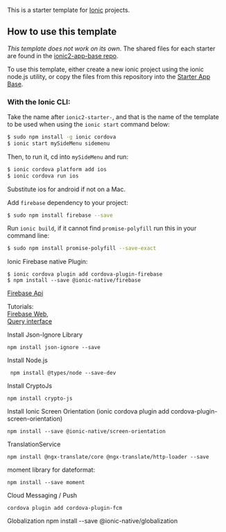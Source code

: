 This is a starter template for [Ionic](http://ionicframework.com/docs/) projects.

## How to use this template

*This template does not work on its own*. The shared files for each starter are found in the [ionic2-app-base repo](https://github.com/ionic-team/ionic2-app-base).

To use this template, either create a new ionic project using the ionic node.js utility, or copy the files from this repository into the [Starter App Base](https://github.com/ionic-team/ionic2-app-base).

### With the Ionic CLI:

Take the name after `ionic2-starter-`, and that is the name of the template to be used when using the `ionic start` command below:

```bash
$ sudo npm install -g ionic cordova
$ ionic start mySideMenu sidemenu
```

Then, to run it, cd into `mySideMenu` and run:

```bash
$ ionic cordova platform add ios
$ ionic cordova run ios
```

Substitute ios for android if not on a Mac.

Add `firebase` dependency to your project:
```bash
$ sudo npm install firebase --save
```

Run `ionic build`, if it cannot find `promise-polyfill` run this in your command line:   
```bash
$ sudo npm install promise-polyfill --save-exact
```

Ionic Firebase native Plugin:
```
$ ionic cordova plugin add cordova-plugin-firebase
$ npm install --save @ionic-native/firebase
```

<a href="https://firebase.google.com/docs/reference/node/">Firebase Api</a>   

Tutorials:   
<a href="https://firebase.google.com/docs/database/web/start">Firebase Web</a>,   
<a href="https://firebase.google.com/docs/reference/js/firebase.database.Query">Query interface</a>

Install Json-Ignore Library
```
npm install json-ignore --save
```

Install  Node.js
```
 npm install @types/node --save-dev
```

Install CryptoJs
```
npm install crypto-js
```

Install Ionic Screen Orientation
(ionic cordova plugin add cordova-plugin-screen-orientation)
```
npm install --save @ionic-native/screen-orientation
```

TranslationService
```
npm install @ngx-translate/core @ngx-translate/http-loader --save
```

moment library for dateformat:
```
npm install --save moment
```

Cloud Messaging / Push
```
cordova plugin add cordova-plugin-fcm
```
Globalization
npm install --save @ionic-native/globalization
```

